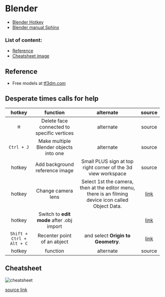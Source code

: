 # Blender

* [Blender Hotkey](http://wiki.blender.org/index.php/Doc:2.4/Reference/Hotkeys/All)
* [Blender manual Sphinx](https://www.blender.org/manual/contents.html)

### List of content:

* [Reference](#reference)
* [Cheatsheet image](#cheatsheet)

## <a name="reference"></a> Reference

* Free models at [tf3dm.com](http://tf3dm.com/)

## Desperate times calls for help

| hotkey | function | alternate | source |
|:------:|:--------:|:---------:|:------:|
|``H``        | Delete face connected to specific vertices    | alternate | source |
|``Ctrl + J`` | Make multiple Blender objects into one        | alternate | source |
| hotkey | Add background reference image                | Small PLUS sign at top right corner of the 3d view workspace | source |
| hotkey | Change camera lens                            | Select 1st the camera, then at the editor menu, there is an filming device icon called Object Data. | [link](http://wiki.blender.org/index.php/Doc:2.4/Manual/Render/Camera/Depth_Of_Field)|
| hotkey | Switch to **edit mode** after .obj import | | [link](http://blenderartists.org/forum/showthread.php?127550-newbie-can-t-switch-to-edit-mode-after-obj-import)
|``Shift + Ctrl + Alt + C``| Recenter point of an abject | and select **Origin to Geometry**. | [link](http://blender.stackexchange.com/questions/14294/how-to-recenter-an-objects-origin) |
| hotkey | function | alternate | source |



## <a name="cheatsheet"></a>Cheatsheet

![cheatsheet](http://www.giudansky.com/images/downloads/blender/blender3d-shortcuts-infographic.png)

[source link](http://blenderartists.org/forum/showthread.php?353472-Blender-key-map-infographic-poster)
